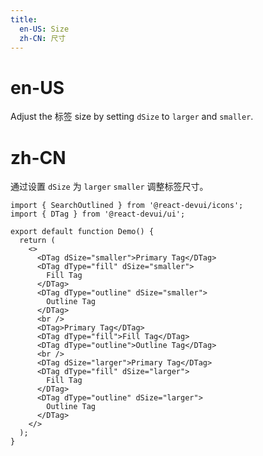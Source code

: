 ```yaml
---
title:
  en-US: Size
  zh-CN: 尺寸
---
```


# en-US

Adjust the 标签 size by setting `dSize` to `larger` and `smaller`.

# zh-CN

通过设置 `dSize` 为 `larger` `smaller` 调整标签尺寸。

```tsx
import { SearchOutlined } from '@react-devui/icons';
import { DTag } from '@react-devui/ui';

export default function Demo() {
  return (
    <>
      <DTag dSize="smaller">Primary Tag</DTag>
      <DTag dType="fill" dSize="smaller">
        Fill Tag
      </DTag>
      <DTag dType="outline" dSize="smaller">
        Outline Tag
      </DTag>
      <br />
      <DTag>Primary Tag</DTag>
      <DTag dType="fill">Fill Tag</DTag>
      <DTag dType="outline">Outline Tag</DTag>
      <br />
      <DTag dSize="larger">Primary Tag</DTag>
      <DTag dType="fill" dSize="larger">
        Fill Tag
      </DTag>
      <DTag dType="outline" dSize="larger">
        Outline Tag
      </DTag>
    </>
  );
}
```
